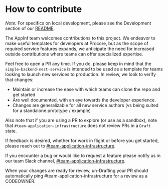 # How to contribute

_Note:_ For specifics on local development, please see the Development section of our [README](./README.md).

The AppInf team welcomes contributions to this project. We endeavor to make useful templates for developers at Procore, but as the scope of required service features expands, we anticipate the need for increased outside contributions where teams can offer specialized expertise.

Feel free to open a PR any time. If you do, please keep in mind that the `simple-backend-nest-service` is intended to be used as a template for teams looking to launch new services to production. In review, we look to verify that changes:

- Maintain or increase the ease with which teams can clone the repo and get started
- Are well documented, with an eye towards the developer experience.
- Changes are generalizable for all new service authors (vs being suited for a standalone prototype / example)

Also note that if you are using a PR to explore (or use as a sandbox), note that `#team-application-infrastructure` does not review PRs in a `Draft` state.

If feedback is desired, whether for work in flight or before you get started, please reach out to [#team-application-infrastructure](https://procoretech.slack.com/app_redirect?channel=C018R4BHW74).

If you encounter a bug or would like to request a feature please notify us in our team Slack channel, [#team-application-infrastructure](https://procoretech.slack.com/app_redirect?channel=C018R4BHW74).

When your changes are ready for review, un-Drafting your PR should automatically ping #team-application-infrastructure for a review as a CODEOWNER.
